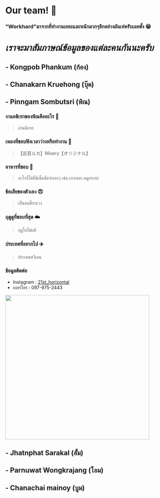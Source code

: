 # Our team! :wave:

### "Workhard"มาจากที่ทํางานเยอะและหนักมากๆอีกอย่างมันเท่ครับเลยตั้ง :grin:

# ***เราจะมาสัมภาษณ์ข้อมูลของแต่ละคนกันนะครับ***

## - Kongpob Phankum (ก้อง)

## - Chanakarn Kruehong (บุ๊ค)

## - Pinngam Sombutsri (พิณ)
### งานอดิเรกของพิณคืออะไร :book:
> อ่านนิยาย
### เพลงที่ชอบฟังเวลาว่างหรือทำงาน :musical_note:
>【巡音ルカ】Misery【オリジナル】
### อาหารที่ชอบ :fork_and_knife:
> อะไรก็ได้ที่มีเนื้อสัตว์เยอะๆ เช่น เกาเหลา หมูกระทะ
### ข้อเสียของตัวเอง :angry:
> เป็นคนขี้ระแวง
### ฤดูดูที่ชอบที่สุด :cloud:
> ฤดูใบไม้ผลิ
### ประเทศที่อยากไป :airplane:
> ประเทศสวีเดน
### ข้อมูลติดต่อ 
- Instagram : [21st_horizontal](https://www.instagram.com/21st_horizontal/)
- เบอร์โทร : 097-975-2443

<img src="https://scontent.fbkk29-1.fna.fbcdn.net/v/t1.15752-9/299809316_1132432760965136_8473758035528439019_n.jpg?_nc_cat=100&ccb=1-7&_nc_sid=ae9488&_nc_eui2=AeEWjyLMU1exJnOV9ckyBBJcF6AwRySdU7oXoDBHJJ1TuqKznArmgf1gJSig0bD-Znsx3x9CI7PszWSWQPt8-2w0&_nc_ohc=evcQ01m4RkEAX9Yf723&_nc_ht=scontent.fbkk29-1.fna&oh=03_AVJsjwJGICTQBsLBHOE5mM9oNjB8R9LcEW8ahKuvai6bdQ&oe=63259E97" width="450" height="450" />

## - Jhatnphat Sarakal (อั้ม)

## - Parnuwat Wongkrajang (โอม)

## - Chanachai mainoy (บูม)
